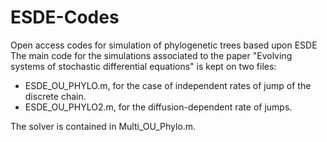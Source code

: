 # ESDE-Codes
Open access codes for simulation of phylogenetic trees based upon ESDE
The main code for the simulations associated to the paper "Evolving systems of stochastic differential equations" is kept on two files:

- ESDE_OU_PHYLO.m, for the case of independent rates of jump of the discrete chain.
- ESDE_OU_PHYLO2.m, for the diffusion-dependent rate of jumps.

The solver is contained in Multi_OU_Phylo.m.
